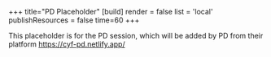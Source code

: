 +++
title="PD Placeholder"
[build]
    render = false
    list = 'local'
    publishResources = false
time=60
+++

This placeholder is for the PD session, which will be added by PD from their platform https://cyf-pd.netlify.app/
